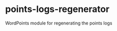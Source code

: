 points-logs-regenerator
=======================

WordPoints module for regenerating the points logs
